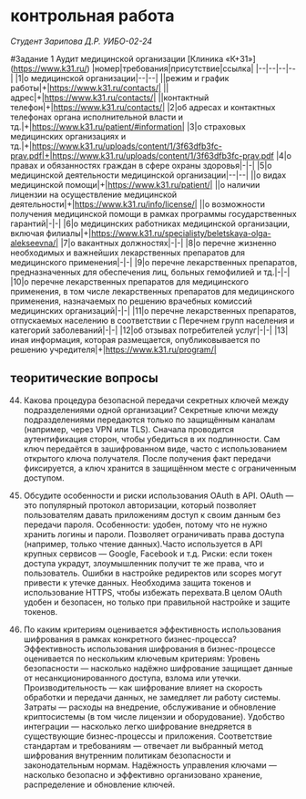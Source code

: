 # контрольная работа
*Студент Зарипова Д.Р. УИБО-02-24*

#Задание 1
Аудит медицинской организации [Клиника «К+31»] (https://www.k31.ru/)
|номер|требования|присутствие|ссылка|
|--|--|--|--|
|1|о медицинской организации|--|--|
||режим и график работы|+|https://www.k31.ru/contacts/|
||адрес|+|https://www.k31.ru/contacts/|
||контактный телефон|+|https://www.k31.ru/contacts/|
|2|об адресах и контактных телефонах органа исполнительной власти и тд.|+|https://www.k31.ru/patient/#information|
|3|о страховых медицинских организациях и тд.|+|https://www.k31.ru/uploads/content/1/3f63dfb3fc-prav.pdf|+|https://www.k31.ru/uploads/content/1/3f63dfb3fc-prav.pdf
|4|о правах и обязанностях граждан в сфере охраны здоровья|-|-|
|5|о медицинской деятельности медицинской организации|--|--|
||о видах медицинской помощи|+|https://www.k31.ru/patient/|
||о наличии лицензии на осуществление медицинской деятельности|+|https://www.k31.ru/info/license/|
||о возможности получения медицинской помощи в рамках программы государственных гарантий|-|-|
|6|о медицинских работниках медицинской организации, включая филиалы|+|https://www.k31.ru/specialisty/beletskaya-olga-alekseevna/|
|7|о вакантных должностях|-|-|
|8|о перечне жизненно необходимых и важнейших лекарственных препаратов для медицинского применения|-|-|
|9|о перечне лекарственных препаратов, предназначенных для обеспечения лиц, больных гемофилией и тд.|-|-|
|10|о перечне лекарственных препаратов для медицинского применения, в том числе лекарственных препаратов для медицинского применения, назначаемых по решению врачебных комиссий медицинских организаций|-|-|
|11|о перечне лекарственных препаратов, отпускаемых населению в соответствии с Перечнем групп населения и категорий заболеваний|-|-|
|12|об отзывах потребителей услуг|-|-|
|13|иная информация, которая размещается, опубликовывается по решению учредителя|+|https://www.k31.ru/program/|

## теоритические вопросы
44. Какова процедура безопасной передачи секретных ключей между подразделениями одной организации? 
Секретные ключи между подразделениями передаются только по защищённым каналам (например, через VPN или TLS). Сначала проводится аутентификация сторон, чтобы убедиться в их подлинности. Сам ключ передаётся в зашифрованном виде, часто с использованием открытого ключа получателя. После получения факт передачи фиксируется, а ключ хранится в защищённом месте с ограниченным доступом.

29. Обсудите особенности и риски использования OAuth в API. 
OAuth — это популярный протокол авторизации, который позволяет пользователям давать приложениям доступ к своим данным без передачи пароля. Особенности: удобен, потому что не нужно хранить логины и пароли. Позволяет ограничивать права доступа (например, только чтение данных).Часто используется в API крупных сервисов — Google, Facebook и т.д. Риски: если токен доступа украдут, злоумышленник получит те же права, что и пользователь. Ошибки в настройке редиректов или scopes могут привести к утечке данных. Необходима защита токенов и использование HTTPS, чтобы избежать перехвата.В целом OAuth удобен и безопасен, но только при правильной настройке и защите токенов.

39. По каким критериям оценивается эффективность использования шифрования в рамках конкретного бизнес-процесса? 
Эффективность использования шифрования в бизнес-процессе оценивается по нескольким ключевым критериям: Уровень безопасности — насколько надёжно шифрование защищает данные от несанкционированного доступа, взлома или утечки. Производительность — как шифрование влияет на скорость обработки и передачи данных, не замедляет ли работу системы. Затраты — расходы на внедрение, обслуживание и обновление криптосистемы (в том числе лицензии и оборудование). Удобство интеграции — насколько легко шифрование внедряется в существующие бизнес-процессы и приложения. Соответствие стандартам и требованиям — отвечает ли выбранный метод шифрования внутренним политикам безопасности и законодательным нормам. Надёжность управления ключами — насколько безопасно и эффективно организовано хранение, распределение и обновление ключей.
